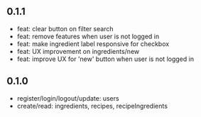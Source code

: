 ## 0.1.1

- feat: clear button on filter search
- feat: remove features when user is not logged in
- feat: make ingredient label responsive for checkbox
- feat: UX improvement on ingredients/new
- feat: improve UX for 'new' button when user is not logged in

## 0.1.0

- register/login/logout/update: users
- create/read: ingredients, recipes, recipeIngredients